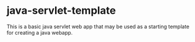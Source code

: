 # java-servlet-template
This is a basic java servlet web app that may be used as a starting template for creating a java webapp.
